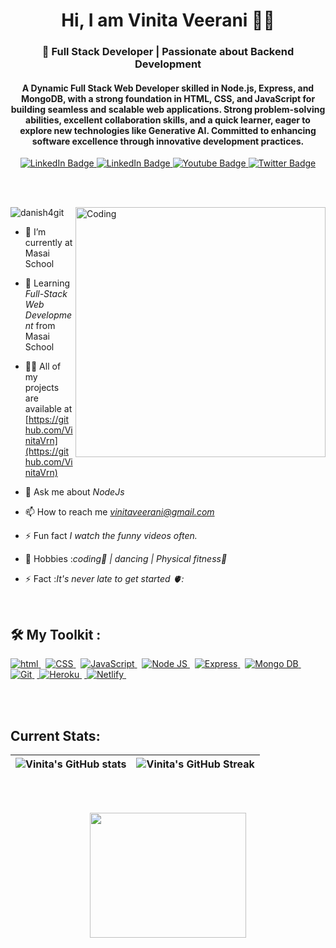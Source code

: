 <!-- Github Banner Section-->
<h1 align="center">Hi, I am Vinita Veerani 👩‍💻</h1>
<h3 align="center">🚀 Full Stack Developer | Passionate about Backend Development</h3>
<h4 align="center">A Dynamic Full Stack Web Developer skilled in Node.js,
                Express, and MongoDB, with a strong foundation in
                HTML, CSS, and JavaScript for building seamless and
                scalable web applications. Strong problem-solving
                abilities, excellent collaboration skills, and a quick
                learner, eager to explore new technologies like
                Generative AI. Committed to enhancing software
                excellence through innovative development
                practices.</h4>

<!-- Adding Social Buttons -->
<div id="badges" align="center">
  <a href="https://www.linkedin.com/in/vinita-veerani21/?trk=opento_sprofile_goalscard">
    <img src="https://img.shields.io/badge/Vinita Veerani-blue?style=for-the-badge&logo=linkedin&logoColor=white" alt="LinkedIn Badge"/>
  </a>
  <a href="mailto:vinitaveerani@gmail.com">
    <img src="https://img.shields.io/badge//Vinita Veerani-red?style=for-the-badge&logo=gmail&logoColor=white" alt="LinkedIn Badge"/>
  </a>
  <a href="https://vinitavrn.github.io/">
    <img src="https://img.shields.io/badge/My Portfolio-brightgreen?style=for-the-badge&logoColor=red" alt="Youtube Badge"/>
  </a>
  <a href="https://drive.google.com/file/d/1A8vWoUbpRnu8ezHS0b47kRarYHj8QgyG/view?usp=sharing">
    <img src="https://img.shields.io/badge/My Resume-blueviolet?style=for-the-badge&logo=inbox&logoColor=white" alt="Twitter Badge"/>
  </a>
</div>

<br> <br>


<img align="right" alt="Coding" width="400" src="https://c.tenor.com/PP9v7VIs6R4AAAAd/scaler-create-impact.gif">

<p align="left"> <img src="https://komarev.com/ghpvc/?username=VinitaVrn&label=Profile%20views&color=0e75b6&style=flat" alt="danish4git" /> </p>


- 🔭 I’m currently at Masai School

- 🌱 Learning *Full-Stack Web Development* from Masai School

- 👨‍💻 All of my projects are available at [https://github.com/VinitaVrn](https://github.com/VinitaVrn)

- 💬 Ask me about *NodeJs*

- 📫 How to reach me *vinitaveerani@gmail.com*

- ⚡ Fun fact *I watch the funny videos often.*

- 🎯 Hobbies :*coding📕 | dancing | Physical fitness👊*

- ⚡ Fact :*It's never late to get started 🫀:*

</br>
<!-- <h3 align="left">Connect with me:</h3>
<p align="center"> -->



## 🛠 My Toolkit : 

<div>

 <!-- [![My Skills](https://skills.thijs.gg/icons?i=react,js,html,css,git,heroku,MongoDb,nodejs,redux)](https://skills.thijs.gg) -->
<p margin-top="2rem">

   <a href="#"> <img src="https://img.shields.io/badge/HTML-orange?style=for-the-badge&labelColor=black&logo=html5&logoColor=orange" alt="html"/> </a> &nbsp;
   <a href="#"> <img src="https://img.shields.io/badge/CSS-blue?style=for-the-badge&labelColor=black&logo=css3&logoColor=blue" alt="CSS"/> </a> &nbsp;
   <a href="#"> <img src="https://img.shields.io/badge/-Javascript-F0DB4F?style=for-the-badge&labelColor=black&logo=javascript&logoColor=F0DB4F" alt="JavaScript"/> </a> &nbsp;
   <a href="#"> <img src="https://img.shields.io/badge/-Nodejs-609857?style=for-the-badge&labelColor=black&logo=node.js&logoColor=609857" alt="Node JS"/> </a> &nbsp;
   <a href="#"> <img src="https://img.shields.io/badge/-Express.js-000000?style=for-the-badge&labelColor=black&logo=express&logoColor=2361DAFB" alt="Express"/> </a> &nbsp;
   <a href="#"> <img src="https://img.shields.io/badge/-MongoDB-4EA94B?style=for-the-badge&labelColor=black&logo=mongoDB&logoColor=white" alt="Mongo DB"/> </a> &nbsp;<a href="#"> <img src="https://img.shields.io/badge/Git-F05032?style=for-the-badge&labelColor=black&logo=git&logoColor=white" alt="Git"/> </a> &nbsp;<a href="#"> <img src="https://img.shields.io/badge/Heroku-430098?style=for-the-badge&labelColor=black&logo=heroku&logoColor=white" alt="Heroku"/> </a> &nbsp;<a href="#"> <img src="https://img.shields.io/badge/Netlify-00C7B7?style=for-the-badge&labelColor=black&logo=netlify&logoColor=white" alt="Netlify"/> </a> &nbsp;
  
</p>

<br /><br />
## Current Stats:

| ![Vinita's GitHub stats](https://github-readme-stats-eight-theta.vercel.app/api?username=VinitaVrn&show_icons=true&theme=light&include_all_commits=true&count_private=true) | ![Vinita's GitHub Streak](https://github-readme-streak-stats.herokuapp.com/?user=VinitaVrn&theme=dark) |
| :---: | :---: |
  
<!--    -->

<br /><br />

<p align="center">
  <img width="250" height="200" src="https://math.sun.ac.za/prodinger/thanks.gif">
</p>

</div>
